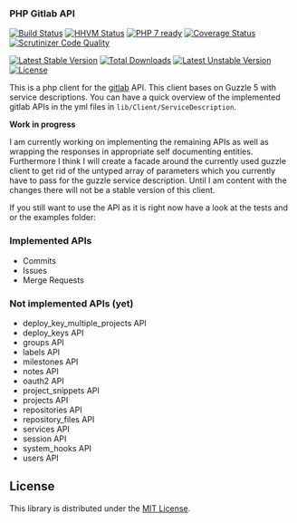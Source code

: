 ### PHP Gitlab API

[![Build Status](https://secure.travis-ci.org/fgrosse/gitlab-api.png?branch=master)](http://travis-ci.org/fgrosse/gitlab-api)
[![HHVM Status](http://hhvm.h4cc.de/badge/fgrosse/gitlab-api.png)](http://hhvm.h4cc.de/package/fgrosse/gitlab-api)
[![PHP 7 ready](http://php7ready.timesplinter.ch/fgrosse/gitlab-api/badge.svg)](https://travis-ci.org/fgrosse/gitlab-api)
[![Coverage Status](https://coveralls.io/repos/fgrosse/gitlab-api/badge.svg?branch=master&service=github)](https://coveralls.io/github/fgrosse/gitlab-api?branch=master)
[![Scrutinizer Code Quality](https://scrutinizer-ci.com/g/fgrosse/gitlab-api/badges/quality-score.png?b=master)](https://scrutinizer-ci.com/g/fgrosse/gitlab-api/?branch=master)

[![Latest Stable Version](https://poser.pugx.org/fgrosse/gitlab-api/v/stable.png)](https://packagist.org/packages/fgrosse/gitlab-api)
[![Total Downloads](https://poser.pugx.org/fgrosse/gitlab-api/downloads.png)](https://packagist.org/packages/fgrosse/gitlab-api)
[![Latest Unstable Version](https://poser.pugx.org/fgrosse/gitlab-api/v/unstable.png)](https://packagist.org/packages/fgrosse/gitlab-api)
[![License](https://poser.pugx.org/fgrosse/gitlab-api/license.png)](https://packagist.org/packages/fgrosse/gitlab-api)


This is a php client for the [gitlab][1] API. This client bases on Guzzle 5 with service descriptions.
You can have a quick overview of the implemented gitlab APIs in the yml files in `lib/Client/ServiceDescription`.

**Work in progress**

I am currently working on implementing the remaining APIs as well as wrapping the responses in appropriate self
documenting entities. Furthermore I think I will create a facade around the currently used guzzle client to get rid of 
the untyped array of parameters which you currently have to pass for the guzzle service description.
Until I am content with the changes there will not be a stable version of this client.

If you still want to use the API as it is right now have a look at the tests and or the examples folder:

### Implemented APIs
 * Commits
 * Issues
 * Merge Requests

### Not implemented APIs (yet)
 * deploy_key_multiple_projects API
 * deploy_keys API
 * groups API
 * labels API
 * milestones API
 * notes API
 * oauth2 API
 * project_snippets API
 * projects API
 * repositories API
 * repository_files API
 * services API
 * session API
 * system_hooks API
 * users API

## License

This library is distributed under the [MIT License](LICENSE).

[1]: https://about.gitlab.com/
[2]: https://github.com/gitlabhq/gitlabhq/tree/master/doc/api
